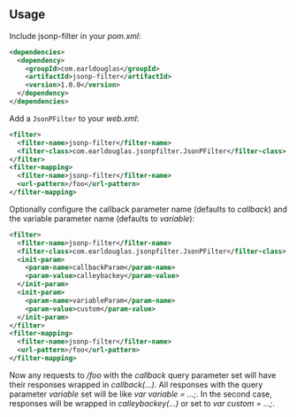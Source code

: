 ## Usage

Include jsonp-filter in your *pom.xml*:

```xml
<dependencies>
  <dependency>
    <groupId>com.earldouglas</groupId>
    <artifactId>jsonp-filter</artifactId>
    <version>1.0.0</version>
  </dependency>
</dependencies>
```

Add a `JsonPFilter` to your *web.xml*:

```xml
<filter>
  <filter-name>jsonp-filter</filter-name>
  <filter-class>com.earldouglas.jsonpfilter.JsonPFilter</filter-class>
</filter>
<filter-mapping>
  <filter-name>jsonp-filter</filter-name>
  <url-pattern>/foo</url-pattern>
</filter-mapping>
```

Optionally configure the callback parameter name (defaults to *callback*) and the variable parameter name (defaults to *variable*):

```xml
<filter>
  <filter-name>jsonp-filter</filter-name>
  <filter-class>com.earldouglas.jsonpfilter.JsonPFilter</filter-class>
  <init-param>
    <param-name>callbackParam</param-name>
    <param-value>calleybackey</param-value>
  </init-param>
  <init-param>
    <param-name>variableParam</param-name>
    <param-value>custom</param-value>
  </init-param>
</filter>
<filter-mapping>
  <filter-name>jsonp-filter</filter-name>
  <url-pattern>/foo</url-pattern>
</filter-mapping>
```

Now any requests to */foo* with the *callback* query parameter set will have their responses wrapped in *callback(...)*. All responses with the query parameter *variable* set will be like *var variable = ...;*. In the second case, responses will be wrapped in *calleybackey(...)* or set to *var custom = ...;*.
